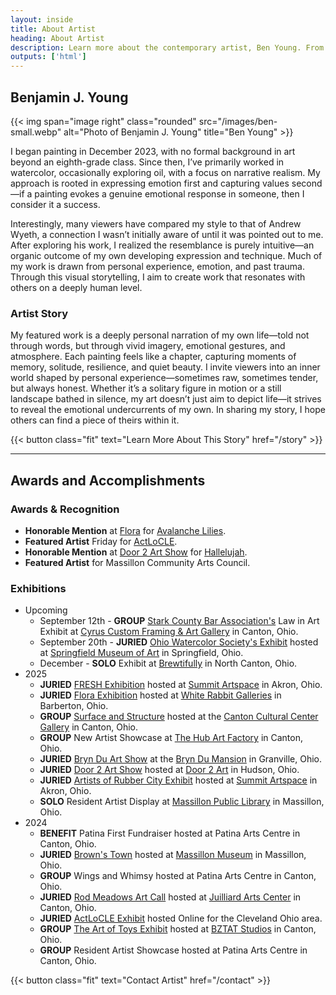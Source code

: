 ```yaml
---
layout: inside
title: About Artist
heading: About Artist
description: Learn more about the contemporary artist, Ben Young. From his artistic story to his specialties in painting.
outputs: ['html']
---
```


## Benjamin J. Young ##

{{< img span="image right" class="rounded" src="/images/ben-small.webp" alt="Photo of Benjamin J. Young" title="Ben Young" >}}

I began painting in December 2023, with no formal background in art beyond an eighth-grade class. Since then, I’ve primarily worked in watercolor, occasionally exploring oil, with a focus on narrative realism. My approach is rooted in expressing emotion first and capturing values second—if a painting evokes a genuine emotional response in someone, then I consider it a success.

Interestingly, many viewers have compared my style to that of Andrew Wyeth, a connection I wasn’t initially aware of until it was pointed out to me. After exploring his work, I realized the resemblance is purely intuitive—an organic outcome of my own developing expression and technique. Much of my work is drawn from personal experience, emotion, and past trauma. Through this visual storytelling, I aim to create work that resonates with others on a deeply human level.

### Artist Story ###

My featured work is a deeply personal narration of my own life—told not through words, but through vivid imagery, emotional gestures, and atmosphere. Each painting feels like a chapter, capturing moments of memory, solitude, resilience, and quiet beauty. I invite viewers into an inner world shaped by personal experience—sometimes raw, sometimes tender, but always honest. Whether it’s a solitary figure in motion or a still landscape bathed in silence, my art doesn’t just aim to depict life—it strives to reveal the emotional undercurrents of my own. In sharing my story, I hope others can find a piece of theirs within it.


{{< button class="fit" text="Learn More About This Story" href="/story" >}}

---

## Awards and Accomplishments ##

### Awards & Recognition ###
  * **Honorable Mention** at [Flora](https://www.whiterabbitgalleries.org/event-details/flora-3rd-annual-juried-exhibition-2025-01-17-16-00) for [Avalanche Lilies](/artwork/avalanche-lilies).
  * **Featured Artist** Friday for [ActLoCLE](https://www.actlocle.org/).
  * **Honorable Mention** at [Door 2 Art Show](https://www.door2art.com/artshow) for [Hallelujah](/artwork/hallelujah).
  * **Featured Artist** for Massillon Community Arts Council.

### Exhibitions ###

  * Upcoming
    * September 12th - **GROUP** [Stark County Bar Association's](https://starkctybar.com) Law in Art Exhibit at [Cyrus Custom Framing & Art Gallery](https://www.cyruscustom.com) in Canton, Ohio.
    * September 20th - **JURIED** [Ohio Watercolor Society's Exhibit](https://www.ohiowatercolorsociety.org/watercolor-ohio-2025) hosted at [Springfield Museum of Art](https://www.springfieldart.net) in Springfield, Ohio.
    * December - **SOLO** Exhibit at [Brewtifully](https://www.tracydawnbrewer.com) in North Canton, Ohio.
  * 2025
    * **JURIED** [FRESH Exhibition](https://www.summitartspace.org/fresh-2025/) hosted at [Summit Artspace](https://www.summitartspace.org) in Akron, Ohio.
    * **JURIED** [Flora Exhibition](https://www.whiterabbitgalleries.org/event-details/flora-3rd-annual-juried-exhibition-2025-01-17-16-00) hosted at [White Rabbit Galleries](https://www.whiterabbitgalleries.org) in Barberton, Ohio.
    * **GROUP** [Surface and Structure](https://artsinstark.com/surface-and-structure-a-dialogue-in-texture-opens-january-16-at-the-cultural-center-gallery/?fbclid=IwY2xjawHs4upleHRuA2FlbQIxMAABHVuxYcp1388QiP1wHwfzSl_zD5yaXzqCEaEzwQRiffFD4fi50l4KhCRbIQ_aem_y6Loqj6coj59e3x-HEd1yg) hosted at the [Canton Cultural Center Gallery](https://culturalcenterforthearts.com) in Canton, Ohio.
    * **GROUP** New Artist Showcase at [The Hub Art Factory](https://www.thehubcanton.com) in Canton, Ohio.
    * **JURIED** [Bryn Du Art Show](https://www.bryndu.com/bryn-du-art-show) at the [Bryn Du Mansion](https://www.bryndu.com) in Granville, Ohio.
    * **JURIED** [Door 2 Art Show](https://www.door2art.com/artshow) hosted at [Door 2 Art](https://www.door2art.com) in Hudson, Ohio.
    * **JURIED** [Artists of Rubber City Exhibit](https://www.summitartspace.org/aorc-juried-exhibition-2025/) hosted at [Summit Artspace](https://www.summitartspace.org) in Akron, Ohio.
    * **SOLO** Resident Artist Display at [Massillon Public Library](https://www.massillonlibrary.org) in Massillon, Ohio.
  * 2024
    * **BENEFIT** Patina First Fundraiser hosted at Patina Arts Centre in Canton, Ohio.
    * **JURIED**  [Brown's Town](https://paulbrownmuseum.org/exhibits/detail/browns-town-art-inspired-by-ohios-football-heritage) hosted at [Massillon Museum](http://massillonmuseum.org/) in Massillon, Ohio.
    * **GROUP** Wings and Whimsy hosted at Patina Arts Centre in Canton, Ohio.
    * **JURIED**  [Rod Meadows Art Call](https://www.juilliardartscenter.com/ron-meadows-art-call-2024.html) hosted at [Juilliard Arts Center](https://www.juilliardartscenter.com) in Canton, Ohio.
    * **JURIED**  [ActLoCLE Exhibit](https://www.actlocle.org/) hosted Online for the Cleveland Ohio area.
    * **GROUP** [The Art of Toys Exhibit](https://www.facebook.com/events/886574973454122) hosted at [BZTAT Studios](http://bztatstudios.com) in Canton, Ohio.
    * **GROUP** Resident Artist Showcase hosted at Patina Arts Centre in Canton, Ohio.


{{< button class="fit" text="Contact Artist" href="/contact" >}}